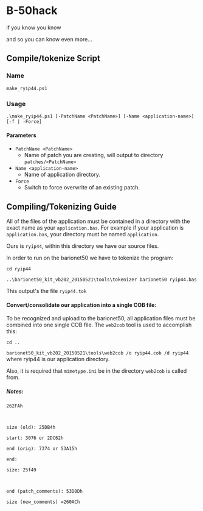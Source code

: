 # B-50hack
if you know you know

and so you can know even more...

## Compile/tokenize Script
### Name
`make_ryip44.ps1`
### Usage
`.\make_ryip44.ps1 [-PatchName <PatchName>] [-Name <application-name>] [-f | -Force]`

#### Parameters

* `PatchName <PatchName>` 
  * Name of patch you are creating, will output to directory `patches/<PatchName>`
* `Name <application-name>`
  * Name of application directory.
* `Force`
  * Switch to force overwrite of an existing patch.

## Compiling/Tokenizing Guide

All of the files of the application must be contained in a directory with the exact name as your `application.bas`. For example if your application is `application.bas`, your directory must be named `application`.

Ours is `ryip44`, within this directory we have our source files.

In order to run on the barionet50 we have to tokenize the program:

`cd ryip44`

`..\barionet50_kit_vb202_20150521\tools\tokenizer barionet50 ryip44.bas `

This output's the file `ryip44.tok`

#### Convert/consolidate our application into a single COB file:

To be recognized and upload to the barionet50, all application files must be combined into one single COB file. The `web2cob` tool is used to accomplish this:

`cd ..`

`barionet50_kit_vb202_20150521\tools\web2cob /o ryip44.cob /d ryip44` where ryip44 is our application directory.

Also, it is required that `mimetype.ini` be in the directory `web2cob` is called from. 

##### Notes:

```
262FAh



size (old): 25DB4h

start: 3076 or 2DC62h

end (orig): 7374 or 53A15h

end: 

size: 25f49



end (patch_comments): 53D0Dh

size (new_comments) =260ACh
```
